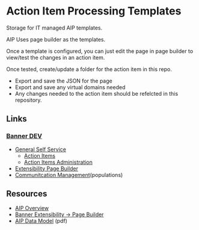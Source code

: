 # Action Item Processing Templates

Storage for IT managed AIP templates.

AIP Uses page builder as the templates.

Once a template is configured, you can just edit the page in page builder to view/test the changes in an action item.

Once tested, create/update a folder for the action item in this repo.

* Export and save the JSON for the page
* Export and save any virtual domains needed
* Any changes needed to the action item should be refelcted in this repository.

## Links

### [Banner DEV](https://development.banner.usu.edu/)

* [General Self Service](https://ss-zdevl.banner.usu.edu/BannerGeneralSsb/)
  * [Action Items](https://ss-zdevl.banner.usu.edu/BannerGeneralSsb/ssb/aip#/list)
  * [Action Items Administration](https://ss-zdevl.banner.usu.edu/BannerGeneralSsb/ssb/aipAdmin/#/landing)
* [Extensibility Page Builder](https://ss-zdevl.banner.usu.edu/BannerExtensibility/)
* [Communitcation Management](https://ss-zdevl.banner.usu.edu/CommunicationManagement/ssb/communication#/communication)(populations)

## Resources

* [AIP Overview](https://resources.elluciancloud.com/bundle/banner_genss_acn_configure_9.8.0/page/c_aip_overview.html)
* [Banner Extensibility -> Page Builder](https://resources.elluciancloud.com/bundle/banner_exten_acn_use_9.8.0/page/c_page_builder.html)
* [AIP Data Model](https://ellucian.force.com/clients/sfc/servlet.shepherd/document/download/0691M000007iC5mQAE) (pdf)
